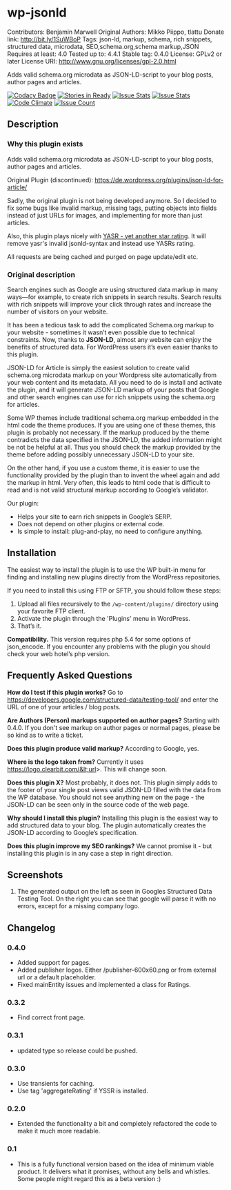 # wp-jsonld

Contributors: Benjamin Marwell
Original Authors: Mikko Piippo, tlattu
Donate link: http://bit.ly/1SuWBoP
Tags: json-ld, markup, schema, rich snippets, structured data, microdata, SEO,schema.org,schema markup,JSON
Requires at least: 4.0
Tested up to: 4.4.1
Stable tag: 0.4.0
License: GPLv2 or later
License URI: http://www.gnu.org/licenses/gpl-2.0.html

Adds valid schema.org microdata as JSON-LD-script to your blog posts, author pages and articles.

[![Codacy Badge](https://api.codacy.com/project/badge/grade/33f568eae788433d92a8f0f75ed0e408)](https://www.codacy.com/app/bmarwell/wp-jsonld)
[![Stories in Ready](https://badge.waffle.io/bmhm/wp-jsonld.png?label=ready&title=Ready)](https://waffle.io/bmhm/wp-jsonld)
[![Issue Stats](http://issuestats.com/github/bmhm/wp-jsonld/badge/issue)](http://issuestats.com/github/bmhm/wp-jsonld)
[![Issue Stats](http://issuestats.com/github/bmhm/wp-jsonld/badge/pr)](http://issuestats.com/github/bmhm/wp-jsonld)
[![Code Climate](https://codeclimate.com/github/bmhm/wp-jsonld/badges/gpa.svg)](https://codeclimate.com/github/bmhm/wp-jsonld)
[![Issue Count](https://codeclimate.com/github/bmhm/wp-jsonld/badges/issue_count.svg)](https://codeclimate.com/github/bmhm/wp-jsonld)

## Description

### Why this plugin exists
Adds valid schema.org microdata as JSON-LD-script to your blog posts, author pages and articles.

Original Plugin (discontinued): https://de.wordpress.org/plugins/json-ld-for-article/

Sadly, the original plugin is not being developed anymore. So I decided to fix some bugs like invalid markup,
    missing tags, putting objects into fields instead of just URLs for images, and implementing for more than just
    articles.

Also, this plugin plays nicely with [YASR - yet another star rating](https://de.wordpress.org/plugins/yet-another-stars-rating/). It will
remove yasr's invalid jsonld-syntax and instead use YASRs rating.

All requests are being cached and purged on page update/edit etc.

### Original description
Search engines such as Google are using structured data markup in many ways—for example, to create rich snippets in search results. Search results with rich snippets will improve your click through rates and increase the number of visitors on your website.

It has been a tedious task to add the complicated Schema.org markup to your website - sometimes it wasn’t even possible due to technical constraints. Now, thanks to **JSON-LD**, almost any website can enjoy the benefits of structured data. For WordPress users it’s even easier thanks to this plugin.

JSON-LD for Article is simply the easiest solution to create valid schema.org microdata markup on your Wordpress site automatically from your web content and its metadata. All you need to do is install and activate the plugin, and it will generate JSON-LD markup of your posts that Google and other search engines can use for rich snippets using the schema.org for articles.

Some WP themes include traditional schema.org markup embedded in the html code the theme produces. If you are using one of these themes, this plugin is probably not necessary. If the markup produced by the theme contradicts the data specified in the JSON-LD, the added information might be not be helpful at all. Thus you should check the markup provided by the theme before adding possibly unnecessary JSON-LD to your site.

On the other hand, if you use a custom theme, it is easier to use the functionality provided by the plugin than to invent the wheel again and add the markup in html. Very often, this leads to html code that is difficult to read and is not valid structural markup according to Google’s validator. 

Our plugin:

* Helps your site to earn rich snippets in Google’s SERP.
* Does not depend on other plugins or external code.
* Is simple to install: plug-and-play, no need to configure anything.


## Installation

The easiest way to install the plugin is to use the WP built-in menu for finding and installing new plugins directly from the WordPress repositories.

If you need to install this using FTP or SFTP, you should follow these steps:

1. Upload all files recursively to the `/wp-content/plugins/` directory using your favorite FTP client.
2. Activate the plugin through the 'Plugins' menu in WordPress.
3. That’s it.

**Compatibility.** This version requires php 5.4 for some options of json\_encode. If you encounter any problems with the plugin you should check your web hotel’s php version.

## Frequently Asked Questions

**How do I test if this plugin works?**
Go to https://developers.google.com/structured-data/testing-tool/ and enter the URL of one of your articles / blog posts.

**Are Authors (Person) markups supported on author pages?**
Starting with 0.4.0. If you don't see markup on author pages or normal pages,
         please be so kind as to write a ticket.

**Does this plugin produce valid markup?**
According to Google, yes.

**Where is the logo taken from?**
Currently it uses https://logo.clearbit.com/&lt;url&gt;. This will change soon.

**Does this plugin X?**
Most probably, it does not. This plugin simply adds to the footer of your single post views valid JSON-LD filled with the data from the WP database. You should not see anything new on the page - the JSON-LD can be seen only in the source code of the web page.

**Why should I install this plugin?**
Installing this plugin is the easiest way to add structured data to your blog. The plugin automatically creates the JSON-LD according to Google’s specification. 

**Does this plugin improve my SEO rankings?**
We cannot promise it - but installing this plugin is in any case a step in right direction.

## Screenshots

1. The generated output on the left as seen in Googles Structured Data Testing Tool. On the right you can see that google will parse it with no errors, except for a missing company logo.

## Changelog 

### 0.4.0
* Added support for pages.
* Added publisher logos. Either /publisher-600x60.png or from external url or a default placeholder.
* Fixed mainEntity issues and implemented a class for Ratings.

### 0.3.2
* Find correct front page.

### 0.3.1
* updated type so release could be pushed.

### 0.3.0
* Use transients for caching.
* Use tag 'aggregateRating' if YSSR is installed.

### 0.2.0
* Extended the functionality a bit and completely refactored the code to make it much more readable.

### 0.1
*  This is a fully functional version based on the idea of minimum viable product. It delivers what it promises, without any bells and whistles. Some people might regard this as a beta version :)
